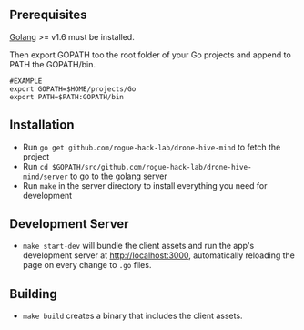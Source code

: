 ## Prerequisites

[Golang](https://golang.org/) >= v1.6 must be installed.

Then export GOPATH too the root folder of your Go projects and append to PATH the GOPATH/bin.
```
#EXAMPLE
export GOPATH=$HOME/projects/Go
export PATH=$PATH:GOPATH/bin
```

## Installation

- Run `go get github.com/rogue-hack-lab/drone-hive-mind` to fetch the project
- Run `cd $GOPATH/src/github.com/rogue-hack-lab/drone-hive-mind/server` to go to the golang server
- Run `make` in the server directory to install everything you need for development

## Development Server

- `make start-dev` will bundle the client assets and run the app's development server at [http://localhost:3000](http://localhost:3000), automatically reloading the page on every change to `.go` files.

## Building

- `make build` creates a binary that includes the client assets.

